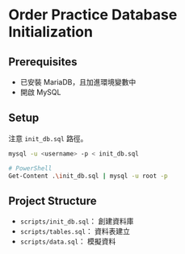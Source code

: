 # Order Practice Database Initialization

## Prerequisites

- 已安裝 MariaDB，且加進環境變數中
- 開啟 MySQL 

## Setup

注意 `init_db.sql` 路徑。

```bash
mysql -u <username> -p < init_db.sql

# PowerShell
Get-Content .\init_db.sql | mysql -u root -p
```

## Project Structure

- `scripts/init_db.sql`： 創建資料庫
- `scripts/tables.sql`： 資料表建立
- `scripts/data.sql`： 模擬資料

